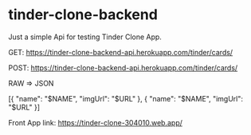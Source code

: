 ﻿# tinder-clone-backend

Just a simple Api for testing Tinder Clone App.


GET:
https://tinder-clone-backend-api.herokuapp.com/tinder/cards/

POST:
https://tinder-clone-backend-api.herokuapp.com/tinder/cards/

RAW => JSON

[{
    "name": "$NAME",
    "imgUrl": "$URL"
},
{
   "name": "$NAME",
    "imgUrl": "$URL"
}]


Front App link:
https://tinder-clone-304010.web.app/
